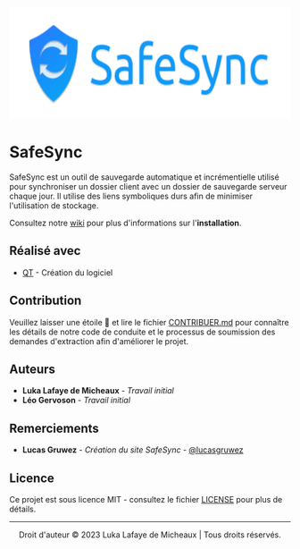 <div align="center"><img src="img/logo.svg" alt="Logo" height="200"></div>

# SafeSync

SafeSync est un outil de sauvegarde automatique et incrémentielle utilisé pour synchroniser un dossier client avec un dossier de sauvegarde serveur chaque jour. Il utilise des liens symboliques durs afin de minimiser l'utilisation de stockage.

Consultez notre [wiki](https://github.com/lukalafaye/SafeSync/wiki) pour plus d'informations sur l'**installation**.

## Réalisé avec

* [QT](https://www.qt.io/) - Création du logiciel

## Contribution

Veuillez laisser une étoile 🌟 et lire le fichier [CONTRIBUER.md](CONTRIBUER.md) pour connaître les détails de notre code de conduite et le processus de soumission des demandes d'extraction afin d'améliorer le projet.

## Auteurs

* **Luka Lafaye de Micheaux** - *Travail initial*
* **Léo Gervoson** - *Travail initial*

## Remerciements

* **Lucas Gruwez** - *Création du site SafeSync* - [@lucasgruwez](https://github.com/lucasgruwez)

## Licence

Ce projet est sous licence MIT - consultez le fichier [LICENSE](LICENSE) pour plus de détails.

---

<p align="center">Droit d'auteur © 2023 Luka Lafaye de Micheaux | Tous droits réservés.</p>
